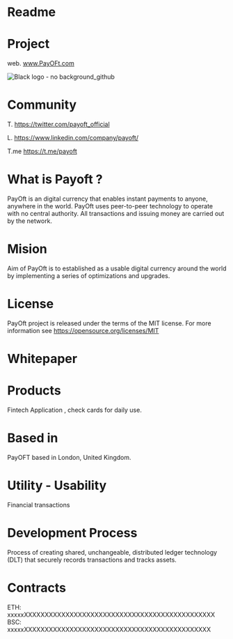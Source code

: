 # Readme
# Project
web. www.PayOFt.com

![Black logo - no background_github](https://user-images.githubusercontent.com/93432547/139534712-e33eb9f5-4087-433a-b761-8875adfe9c22.png)


# Community
T.  https://twitter.com/payoft_official

L.  https://www.linkedin.com/company/payoft/

T.me https://t.me/payoft


# What is Payoft ?

PayOft is an digital currency that enables instant payments to anyone, anywhere in the world. 
PayOft uses peer-to-peer technology to operate with no central authority. All transactions and issuing money are carried out by the network.


# Mision

Aim of PayOft is to established as a usable digital currency around the world by implementing a series of optimizations and upgrades.


# License

PayOft project is released under the terms of the MIT license. For more information see https://opensource.org/licenses/MIT


# Whitepaper


# Products

Fintech Application , check cards for daily use.


# Based in

PayOFT based in London, United Kingdom. 


# Utility - Usability

Financial transactions


# Development Process

Process of creating shared, unchangeable, distributed ledger technology (DLT) that securely records transactions and tracks assets.

# Contracts
ETH: xxxxxXXXXXXXXXXXXXXXXXXXXXXXXXXXXXXXXXXXXXXXXXXXXXX
BSC: xxxxxXXXXXXXXXXXXXXXXXXXXXXXXXXXXXXXXXXXXXXXXXXXXX
